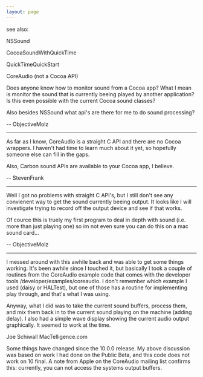 ```yaml
---
layout: page
---
```


see also:

NSSound

CocoaSoundWithQuickTime

QuickTimeQuickStart

CoreAudio (not a Cocoa API)

Does anyone know how to monitor sound from a Cocoa app? What I mean is monitor the sound that is currently beeing played by another application? Is this even possible with the current Cocoa sound classes?

Also besides NSSound what api's are there for me to do sound processing?

-- ObjectiveMolz

----

As far as I know, CoreAudio is a straight C API and there are no Cocoa wrappers. I haven't had time to learn much about it yet, so hopefully someone else can fill in the gaps.

Also, Carbon sound APIs are available to your Cocoa app, I believe.

-- StevenFrank

----

Well I got no problems with straight C API's, but I still don't see any convienent way to get the sound currently beeing output.  It looks like I will investigate trying to record off the output device and see if that works. 

Of cource this is truely my first program to deal in depth with sound (i.e. more than just playing one) so im not even sure you can do this on a mac sound card...

-- ObjectiveMolz

----

I messed around with this awhile back and was able to get some things working.  It's been awhile since I touched it, but basically I took a couple of routines from the CoreAudio example code that comes with the developer tools  /developer/examples/coreaudio.  I don't remember which example I used (daisy or HALTest), but one of those has a routine for implementing play through, and that's what I was using.

Anyway, what I did was to take the current sound buffers, process them, and mix them back in to the current sound playing on the machine (adding delay).  I also had a simple wave display showing the current audio output graphically.  It seemed to work at the time.

Joe Schiwall
MacTelligence.com

Some things have changed since the 10.0.0 release.  My above discussion was based on work I had done on the Public Beta, and this code does not work on 10 final.  A note from Apple on the CoreAudio mailing list confirms this:  currently, you can not access the systems output buffers.
